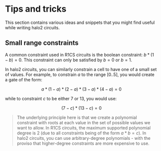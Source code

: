 # Tips and tricks

This section contains various ideas and snippets that you might find useful while writing
halo2 circuits.

## Small range constraints

A common constraint used in R1CS circuits is the boolean constraint: $b * (1 - b) = 0$.
This constraint can only be satisfied by $b = 0$ or $b = 1$.

In halo2 circuits, you can similarly constrain a cell to have one of a small set of
values. For example, to constrain $a$ to the range $[0..5]$, you would create a gate of
the form:

$$a * (1 - a) * (2 - a) * (3 - a) * (4 - a) = 0$$

while to constraint $c$ to be either 7 or 13, you would use:

$$(7 - c) * (13 - c) = 0$$

> The underlying principle here is that we create a polynomial constraint with roots at
> each value in the set of possible values we want to allow. In R1CS circuits, the maximum
> supported polynomial degree is 2 (due to all constraints being of the form $a * b = c$).
> In halo2 circuits, you can use arbitrary-degree polynomials - with the proviso that
> higher-degree constraints are more expensive to use.
